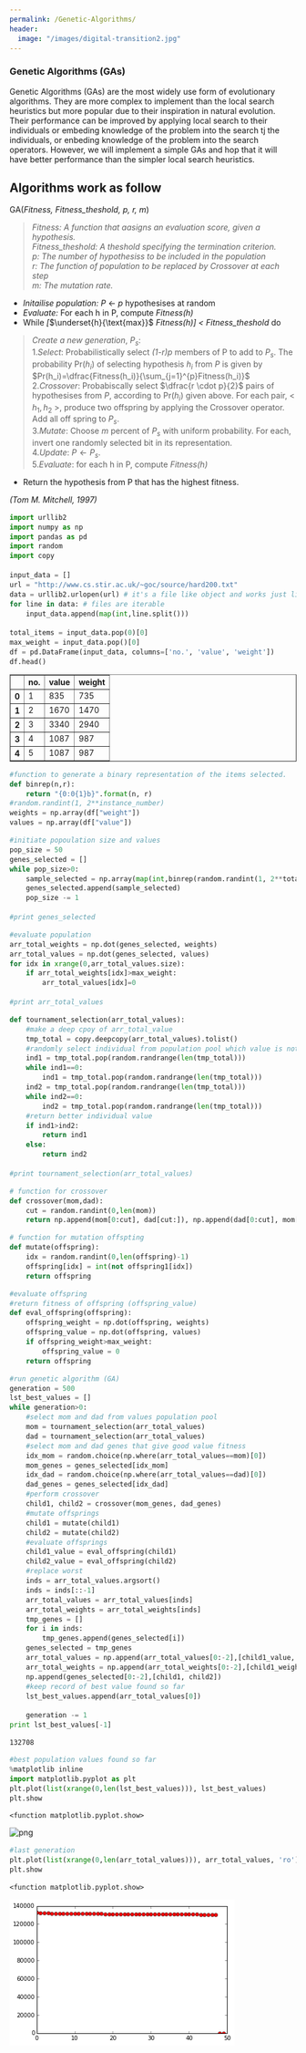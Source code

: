 ```yaml
---
permalink: /Genetic-Algorithms/
header:
  image: "/images/digital-transition2.jpg"
---
```


### Genetic Algorithms (GAs)

Genetic	Algorithms  (GAs) are	the most widely use form of evolutionary algorithms. They are more complex to implement than the local search heuristics but more popular due to their inspiration in natural evolution. Their performance can be improved by applying local search to their individuals or embeding knowledge of the problem into the search tj the individuals, or enbeding knowledge of the problem into the search operators. However, we will implement a simple GAs and hop that it will have better performance than the simpler local search heuristics.

## Algorithms work as follow
GA(*Fitness, Fitness_theshold, p, r, m*)
>*Fitness: A function that aasigns an evaluation score, given a hypothesis.*<br>
>*Fitness_theshold: A theshold specifying the termination criterion.*<br>
>*p: The number of hypothesiss to be included in the population*<br>
>*r: The function of population to be replaced by Crossover at each step*<br>
>*m: The mutation rate.* <br>

+ *Initailise population: P* $\leftarrow$ *p* hypothesises at random
+ *Evaluate:* For each h in P, compute *Fitness(h)*
+ While *[*$\underset{h}{\text{max}}$ *Fitness(h)] < Fitness_theshold* do

>*Create a new generation*, $P_s$:<br>
1.*Select*: Probabilistically select *(1-r)p* members of P to add to $P_s$. The probability Pr($h_i$) of selecting hypothesis $h_i$ from *P* is given by <br>
$Pr(h_i)=\dfrac{Fitness(h_i)}{\sum_{j=1}^{p}Fitness(h_i)}$<br>
2.*Crossover*: Probabiscally select $\dfrac{r \cdot p}{2}$ pairs of hypothesises from *P*, according to Pr($h_i$) given above. For each pair, < $h_1, h_2$ >, produce two offspring by applying the Crossover operator. Add all off spring to $P_s$.<br>
3.*Mutate*: Choose *m* percent of $P_s$ with uniform probability. For each, invert one randomly selected bit in its representation.<br>
4.*Update*: $P \leftarrow P_s$.<br>
5.*Evaluate*: for each h in P, compute *Fitness($h$)*<br>

+ Return the hypothesis from P that has the highest fitness.

*(Tom M. Mitchell, 1997)*


```python
import urllib2
import numpy as np
import pandas as pd
import random
import copy

input_data = []
url = "http://www.cs.stir.ac.uk/~goc/source/hard200.txt"
data = urllib2.urlopen(url) # it's a file like object and works just like a file
for line in data: # files are iterable
    input_data.append(map(int,line.split()))

total_items = input_data.pop(0)[0]
max_weight = input_data.pop()[0]
df = pd.DataFrame(input_data, columns=['no.', 'value', 'weight'])
df.head()
```




<div>
<table border="1" class="dataframe">
  <thead>
    <tr style="text-align: right;">
      <th></th>
      <th>no.</th>
      <th>value</th>
      <th>weight</th>
    </tr>
  </thead>
  <tbody>
    <tr>
      <th>0</th>
      <td>1</td>
      <td>835</td>
      <td>735</td>
    </tr>
    <tr>
      <th>1</th>
      <td>2</td>
      <td>1670</td>
      <td>1470</td>
    </tr>
    <tr>
      <th>2</th>
      <td>3</td>
      <td>3340</td>
      <td>2940</td>
    </tr>
    <tr>
      <th>3</th>
      <td>4</td>
      <td>1087</td>
      <td>987</td>
    </tr>
    <tr>
      <th>4</th>
      <td>5</td>
      <td>1087</td>
      <td>987</td>
    </tr>
  </tbody>
</table>
</div>




```python
#function to generate a binary representation of the items selected.
def binrep(n,r):
    return "{0:0{1}b}".format(n, r)
#random.randint(1, 2**instance_number)
weights = np.array(df["weight"])   
values = np.array(df["value"])
```


```python
#initiate popoulation size and values
pop_size = 50
genes_selected = []
while pop_size>0:
    sample_selected = np.array(map(int,binrep(random.randint(1, 2**total_items), total_items)))
    genes_selected.append(sample_selected)
    pop_size -= 1

#print genes_selected
```


```python
#evaluate population
arr_total_weights = np.dot(genes_selected, weights)
arr_total_values = np.dot(genes_selected, values)
for idx in xrange(0,arr_total_values.size):
    if arr_total_weights[idx]>max_weight:
        arr_total_values[idx]=0

#print arr_total_values
```


```python
def tournament_selection(arr_total_values):
    #make a deep cpoy of arr_total_value
    tmp_total = copy.deepcopy(arr_total_values).tolist()
    #randomly select individual from population pool which value is not zeo
    ind1 = tmp_total.pop(random.randrange(len(tmp_total)))
    while ind1==0:
        ind1 = tmp_total.pop(random.randrange(len(tmp_total)))
    ind2 = tmp_total.pop(random.randrange(len(tmp_total)))
    while ind2==0:
        ind2 = tmp_total.pop(random.randrange(len(tmp_total)))
    #return better individual value
    if ind1>ind2:
        return ind1
    else:
        return ind2

#print tournament_selection(arr_total_values)
```


```python
# function for crossover
def crossover(mom,dad):
    cut = random.randint(0,len(mom))
    return np.append(mom[0:cut], dad[cut:]), np.append(dad[0:cut], mom[cut:])
```


```python
# function for mutation offspting
def mutate(offspring):
    idx = random.randint(0,len(offspring)-1)
    offspring[idx] = int(not offspring1[idx])
    return offspring
```


```python
#evaluate offspring
#return fitness of offspring (offspring_value)
def eval_offspring(offspring):
    offspring_weight = np.dot(offspring, weights)
    offspring_value = np.dot(offspring, values)
    if offspring_weight>max_weight:
        offspring_value = 0
    return offspring
```


```python
#run genetic algorithm (GA)
generation = 500
lst_best_values = []
while generation>0:
    #select mom and dad from values population pool
    mom = tournament_selection(arr_total_values)
    dad = tournament_selection(arr_total_values)
    #select mom and dad genes that give good value fitness
    idx_mom = random.choice(np.where(arr_total_values==mom)[0])
    mom_genes = genes_selected[idx_mom]
    idx_dad = random.choice(np.where(arr_total_values==dad)[0])
    dad_genes = genes_selected[idx_dad]
    #perform crossover
    child1, child2 = crossover(mom_genes, dad_genes)
    #mutate offsprings
    child1 = mutate(child1)
    child2 = mutate(child2)
    #evaluate offsprings
    child1_value = eval_offspring(child1)
    child2_value = eval_offspring(child2)
    #replace worst
    inds = arr_total_values.argsort()
    inds = inds[::-1]
    arr_total_values = arr_total_values[inds]
    arr_total_weights = arr_total_weights[inds]
    tmp_genes = []
    for i in inds:
        tmp_genes.append(genes_selected[i])
    genes_selected = tmp_genes
    arr_total_values = np.append(arr_total_values[0:-2],[child1_value, child2_value])
    arr_total_weights = np.append(arr_total_weights[0:-2],[child1_weight, child2_weight])
    np.append(genes_selected[0:-2],[child1, child2])
    #keep record of best value found so far
    lst_best_values.append(arr_total_values[0])

    generation -= 1
print lst_best_values[-1]
```

    132708



```python
#best population values found so far
%matplotlib inline
import matplotlib.pyplot as plt
plt.plot(list(xrange(0,len(lst_best_values))), lst_best_values)
plt.show
```




    <function matplotlib.pyplot.show>




![png](/images/Genetic-Algorithmsoutput_12_1.png)



```python
#last generation
plt.plot(list(xrange(0,len(arr_total_values))), arr_total_values, 'ro')
plt.show
```




    <function matplotlib.pyplot.show>




![png](/images/Genetic-Algorithms/output_13_1.png)
